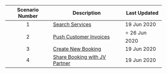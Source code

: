 | Scenario Number | Description | Last Updated |
| :---: | --- | --- |
| 1 | [Search Services](iPaaS-PoC-Scenarios-Search-Services) | 19 Jun 2020 |
| 2 | [Push Customer Invoices](iPaaS-PoC-Scenarios-Push-Customer-Invoices) | ⭐ 26 Jun 2020 |
| 3 | [Create New Booking](iPaaS-PoC-Scenarios-Create-New-Booking) | 19 Jun 2020 |
| 4 | [Share Booking with JV Partner](iPaaS-PoC-Scenarios-Share-Booking-With-JV-Partner) | 19 Jun 2020 |
